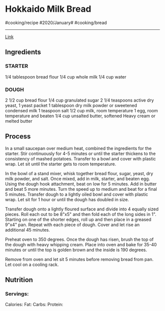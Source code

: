 # Hokkaido Milk Bread
#cooking/recipe #2020/January# #cooking/bread 
- - - -
[Link](https://mildlymeandering.com/hokkaido-milk-bread-shokupan/)

## Ingredients
### STARTER
1/4 tablespoon bread flour
1/4 cup whole milk
1/4 cup water

### DOUGH
2 1/2 cup bread flour
1/4 cup granulated sugar
2 1/4 teaspoons active dry yeast, 1 yeast packet
1 tablespoon dry milk powder or sweetened condensed milk
1 teaspoon salt
1/2 cup milk, room temperature
1 egg, room temperature and beaten
1/4 cup unsalted butter, softened
Heavy cream or melted butter

## Process
In a small saucepan over medium heat, combined the ingredients for the starter.  Stir continuously for 4-5 minutes or until the starter thickens to the consistency of mashed potatoes.  Transfer to a bowl and cover with plastic wrap.  Let sit until the starter gets to room temperature.

In the bowl of a stand mixer, whisk together bread flour, sugar, yeast, dry milk powder, and salt.  Once mixed, add in milk, starter, and beaten egg.  Using the dough hook attachment, beat on low for 5 minutes.  Add in butter and beat 5 more minutes.  Turn the speed up to medium and beat for a final 5 minutes.  Transfer dough to a lightly oiled bowl and cover with plastic wrap.  Let sit for 1 hour or until the dough has doubled in size.

Transfer dough onto a lightly floured surface and divide into 4 equally sized pieces.  Roll each out to be 8"x5" and then fold each of the long sides in 1".  Starting on one of the shorter edges, roll up and then place in a greased 9"x4" pan.  Repeat with each piece of dough.  Cover and let rise an additional 45 minutes.

Preheat oven to 350 degrees.  Once the dough has risen, brush the top of the dough with heavy whipping cream.  Place into oven and bake for 35-40 minutes or until the top is golden brown and the inside is 190 degrees.

Remove from oven and let sit 5 minutes before removing bread from pan.  Let cool on a cooling rack.

## Nutrition
### Servings:
Calories: 
Fat: 
Carbs: 
Protein: 